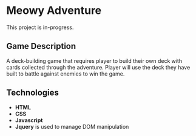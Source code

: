 # Meowy Adventure
This project is in-progress.
## Game Description
A deck-building game that requires player to build their own deck with cards collected through the adventure. Player will use the deck they have built to battle against enemies to win the game. 
## Technologies
* **HTML**
* **CSS**
* **Javascript**
* **Jquery** is used to manage DOM manipulation 
